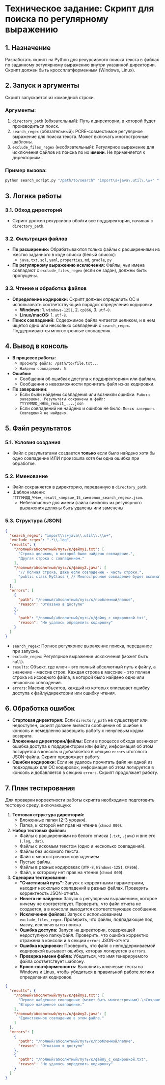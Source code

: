 # Техническое задание: Скрипт для поиска по регулярному выражению

## 1. Назначение

Разработать скрипт на Python для рекурсивного поиска текста в файлах по заданному регулярному выражению внутри указанной директории. Скрипт должен быть кроссплатформенным (Windows, Linux).

## 2. Запуск и аргументы

Скрипт запускается из командной строки.

### Аргументы:

1.  `directory_path` (обязательный): Путь к директории, в которой будет производиться поиск.
2.  `search_regex` (обязательный): PCRE-совместимое регулярное выражение для поиска текста. Может включать многострочные шаблоны.
3.  `exclude_files_regex` (необязательный): Регулярное выражение для исключения файлов из поиска по их **имени**. Не применяется к директориям.

### Пример вызова:

```bash
python search_script.py "/path/to/search" "import\s+java\.util\.\w+" ".*\.log"
```

## 3. Логика работы

### 3.1. Обход директорий

- Скрипт должен рекурсивно обойти все поддиректории, начиная с `directory_path`.

### 3.2. Фильтрация файлов

- **По расширению:** Обрабатываются только файлы с расширениями из жестко заданного в коде списка (белый список):
  - `java`, `txt`, `sql`, `yaml`, `properties`, `md`, `gradle`, `py`
- **По регулярному выражению исключения:** Файлы, чьи имена совпадают с `exclude_files_regex` (если он задан), должны быть пропущены.

### 3.3. Чтение и обработка файлов

- **Определение кодировки:** Скрипт должен определить ОС и использовать соответствующий порядок определения кодировки:
  - **Windows:** 1. `windows-1251`, 2. `cp866`, 3. `utf-8`.
  - **Linux/macOS:** 1. `utf-8`.
- **Поиск совпадений:** Содержимое файла читается целиком, и в нем ищется одно или несколько совпадений с `search_regex`. Поддерживаются многострочные совпадения.

## 4. Вывод в консоль

- **В процессе работы:**
  - `Просмотр файла: /path/to/file.txt...`
  - `Найдено совпадений: 5`
- **Ошибки:**
  - Сообщения об ошибках доступа к поддиректориям или файлам.
  - Сообщения о невозможности прочитать файл из-за кодировки.
- **По завершении:**
  - Если были найдены совпадения или возникли ошибки: `Работа завершена. Результаты сохранены в файл: YYYYMMDD_HHmm_result_....json`
  - Если совпадений не найдено и ошибок не было: `Поиск завершен. Совпадений не найдено.`

## 5. Файл результатов

### 5.1. Условия создания

- Файл с результатами создается **только** если было найдено хотя бы одно совпадение ИЛИ произошла хотя бы одна ошибка при обработке.

### 5.2. Именование

- Файл сохраняется в директорию, переданную в `directory_path`.
- Шаблон имени: `ГГГГММДД_ЧЧмм_result_<первые_15_символов_search_regex>.json`.
  - Небезопасные для имени файла символы из регулярного выражения должны быть удалены или заменены.

### 5.3. Структура (JSON)

```json
{
  "search_regex": "import\\s+java\\.util\\.\\w+",
  "exclude_regex": ".*\\.log",
  "results": {
    "/полный/абсолютный/путь/к/файлу1.txt": [
      "Строка целиком, в которой было найдено совпадение.",
      "Другая строка с совпадением."
    ],
    "/полный/абсолютный/путь/к/файлу2.java": [
      "// Полная строка, даже если совпадение - часть строки.",
      "public class MyClass { // Многострочное совпадение будет включать все затронутые строки."
    ]
  },
  "errors": [
    {
      "path": "/полный/абсолютный/путь/к/проблемной/папке",
      "reason": "Отказано в доступе"
    },
    {
      "path": "/полный/абсолютный/путь/к/файлу_с_кодировкой.txt",
      "reason": "Не удалось определить кодировку"
    }
  ]
}
```
- `search_regex`: Полное регулярное выражение поиска, переданное при запуске.
- `exclude_regex`: Регулярное выражение исключения (может быть `null`).
- `results`: Объект, где ключ - это полный абсолютный путь к файлу, а значение - массив строк. Каждая строка в массиве - это полная строка из исходного файла, в которой было найдено одно или несколько совпадений.
- `errors`: Массив объектов, каждый из которых описывает ошибку доступа к файлу/директории или ошибку чтения.

## 6. Обработка ошибок

- **Стартовая директория:** Если `directory_path` не существует или недоступен, скрипт должен вывести сообщение об ошибке в консоль и немедленно завершить работу с ненулевым кодом возврата.
- **Вложенные директории/файлы:** Если в процессе обхода возникает ошибка доступа к поддиректории или файлу, информация об этом логируется в консоль и добавляется в секцию `errors` итогового JSON-файла. Скрипт продолжает работу.
- **Ошибки кодировки:** Если не удалось прочитать файл ни одной из подходящих для ОС кодировок, информация об этом логируется в консоль и добавляется в секцию `errors`. Скрипт продолжает работу.

## 7. План тестирования

Для проверки корректности работы скрипта необходимо подготовить тестовую среду, включающую:

1.  **Тестовая структура директорий:**
    - Вложенные папки (2-3 уровня).
    - Папка, к которой нет прав на чтение (`chmod 000`).
2.  **Набор тестовых файлов:**
    - Файлы с расширениями из белого списка (`.txt`, `.java`) и вне его (`.log`, `.dat`).
    - Файлы с искомым текстом (одно и несколько совпадений).
    - Файлы без искомого текста.
    - Файл с многострочным совпадением.
    - Пустые файлы.
    - Файлы в разных кодировках (`UTF-8`, `Windows-1251`, `CP866`).
    - Файл, к которому нет прав на чтение (`chmod 000`).
3.  **Сценарии тестирования:**
    - **"Счастливый путь":** Запуск с корректными параметрами, находит несколько совпадений в разных файлах. Проверить корректность JSON-отчета.
    - **Ничего не найдено:** Запуск с регулярным выражением, которое ничему не соответствует. Проверить, что файл отчета не создается, а в консоли выводится соответствующее сообщение.
    - **Исключение файлов:** Запуск с использованием `exclude_files_regex`. Проверить, что файлы, подпадающие под маску, исключены из поиска.
    - **Ошибка доступа:** Запуск на директории, содержащей недоступную папку/файл. Проверить, что ошибка корректно отражена в консоли и в секции `errors` JSON-отчета.
    - **Ошибка кодировки:** Проверить, что файл с неподдерживаемой кодировкой вызывает ошибку, которая логируется в `errors`.
    - **Проверка имени файла:** Убедиться, что имя генерируемого файла соответствует шаблону.
    - **Кросс-платформенность:** Выполнить ключевые тесты на Windows и Linux, чтобы убедиться в правильной работе логики определения кодировок.

```json
{
  "results": {
    "/полный/абсолютный/путь/к/файлу1.txt": [
      "Первое найденное совпадение (может быть многострочным).\nСохраняются все переносы строк.",
      "Второе найденное совпадение."
    ],
    "/полный/абсолютный/путь/к/файлу2.java": [
      "Единственное совпадение в этом файле."
    ]
  },
  "errors": [
    {
      "path": "/полный/абсолютный/путь/к/проблемной/папке",
      "reason": "Отказано в доступе"
    },
    {
      "path": "/полный/абсолютный/путь/к/файлу_с_кодировкой.txt",
      "reason": "Не удалось определить кодировку"
    }
  ]
}
```